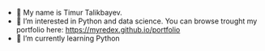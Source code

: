 - 👋 My name is Timur Talikbayev. 
- 👀 I’m interested in Python and data science. You can browse trought my portfolio here: https://myredex.github.io/portfolio
- 🌱 I’m currently learning Python

<!---
myredex/myredex is a ✨ special ✨ repository because its `README.md` (this file) appears on your GitHub profile.
You can click the Preview link to take a look at your changes.
--->
